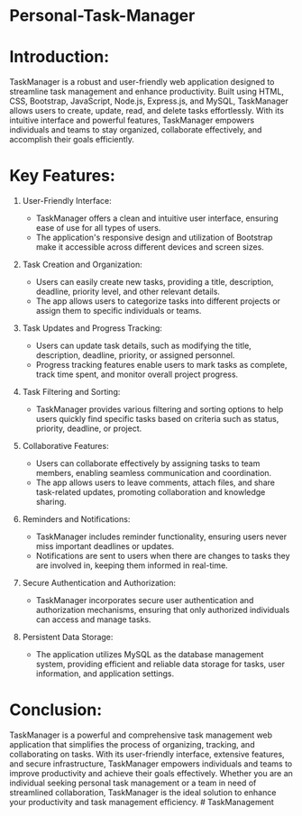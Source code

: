 # Personal-Task-Manager


# Introduction:
TaskManager is a robust and user-friendly web application designed to streamline task management and enhance productivity. Built using HTML, CSS, Bootstrap, JavaScript, Node.js, Express.js, and MySQL, TaskManager allows users to create, update, read, and delete tasks effortlessly. With its intuitive interface and powerful features, TaskManager empowers individuals and teams to stay organized, collaborate effectively, and accomplish their goals efficiently.

# Key Features:
1. User-Friendly Interface:
   - TaskManager offers a clean and intuitive user interface, ensuring ease of use for all types of users.
   - The application's responsive design and utilization of Bootstrap make it accessible across different devices and screen sizes.

2. Task Creation and Organization:
   - Users can easily create new tasks, providing a title, description, deadline, priority level, and other relevant details.
   - The app allows users to categorize tasks into different projects or assign them to specific individuals or teams.

3. Task Updates and Progress Tracking:
   - Users can update task details, such as modifying the title, description, deadline, priority, or assigned personnel.
   - Progress tracking features enable users to mark tasks as complete, track time spent, and monitor overall project progress.

4. Task Filtering and Sorting:
   - TaskManager provides various filtering and sorting options to help users quickly find specific tasks based on criteria such as status, priority, deadline, or project.

5. Collaborative Features:
   - Users can collaborate effectively by assigning tasks to team members, enabling seamless communication and coordination.
   - The app allows users to leave comments, attach files, and share task-related updates, promoting collaboration and knowledge sharing.

6. Reminders and Notifications:
   - TaskManager includes reminder functionality, ensuring users never miss important deadlines or updates.
   - Notifications are sent to users when there are changes to tasks they are involved in, keeping them informed in real-time.

7. Secure Authentication and Authorization:
   - TaskManager incorporates secure user authentication and authorization mechanisms, ensuring that only authorized individuals can access and manage tasks.

8. Persistent Data Storage:
   - The application utilizes MySQL as the database management system, providing efficient and reliable data storage for tasks, user information, and application settings.

# Conclusion:
TaskManager is a powerful and comprehensive task management web application that simplifies the process of organizing, tracking, and collaborating on tasks. With its user-friendly interface, extensive features, and secure infrastructure, TaskManager empowers individuals and teams to improve productivity and achieve their goals effectively. Whether you are an individual seeking personal task management or a team in need of streamlined collaboration, TaskManager is the ideal solution to enhance your productivity and task management efficiency.
#   T a s k M a n a g e m e n t  
 